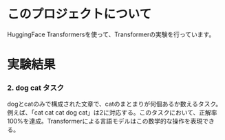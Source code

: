 # このプロジェクトについて
HuggingFace Transformersを使って、Transformerの実験を行っています。

# 実験結果
### 2. dog cat タスク
dogとcatのみで構成された文章で、catのまとまりが何個あるか数えるタスク。例えば、「cat cat cat dog cat」は2に対応する。このタスクにおいて、正解率100%を達成。Transformerによる言語モデルはこの数学的な操作を表現できる。
